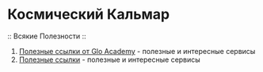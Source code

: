 

# Космический Кальмар
:: Всякие Полезности ::

1. [Полезные ссылки от Glo Academy](https://aislam23.github.io/links-glo/ "Полезные ссылки 👨‍💻 для веб-разработчика") - полезные и интересные сервисы 
2. [Полезные ссылки](https://cosmocalamary.github.io/links/ "Полезные ссылки на сервисы") - полезные и интересные сервисы 